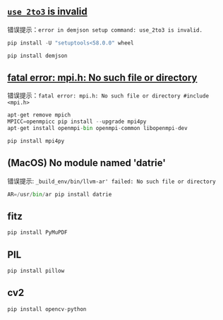 ## [`use_2to3` is invalid](https://stackoverflow.com/questions/72414481/error-in-anyjson-setup-command-use-2to3-is-invalid)

错误提示：`error in demjson setup command: use_2to3 is invalid.`

```python
pip install -U "setuptools<58.0.0" wheel

pip install demjson
```

## [fatal error: mpi.h: No such file or directory](https://stackoverflow.com/questions/26920083/fatal-error-mpi-h-no-such-file-or-directory-include-mpi-h)

错误提示：`fatal error: mpi.h: No such file or directory #include <mpi.h>`

```python
apt-get remove mpich  
MPICC=openmpicc pip install --upgrade mpi4py
apt-get install openmpi-bin openmpi-common libopenmpi-dev

pip install mpi4py
```

## (MacOS) No module named 'datrie'

错误提示: `_build_env/bin/llvm-ar' failed: No such file or directory`

```python
AR=/usr/bin/ar pip install datrie
```

## fitz

```python
pip install PyMuPDF
```

## PIL

```python
pip install pillow
```

## cv2

```python
pip install opencv-python
```